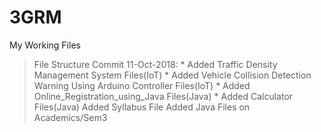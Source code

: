 # 3GRM
My Working Files
> File Structure Commit
> 11-Oct-2018:
	* Added Traffic Density Management System Files(IoT)
	* Added Vehicle Collision Detection Warning Using Arduino Controller Files(IoT)
	* Added Online_Registration_using_Java Files(Java)
	* Added Calculator Files(Java)
> Added Syllabus File
> Added Java Files on Academics/Sem3
